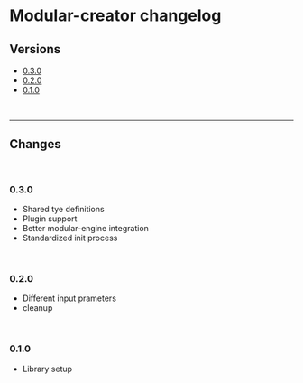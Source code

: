 # Modular-creator changelog

## Versions

- [0.3.0](#030)
- [0.2.0](#020)
- [0.1.0](#010)

<br>

---

## Changes

<br>

### 0.3.0

- Shared tye definitions
- Plugin support
- Better modular-engine integration
- Standardized init process

<br>

### 0.2.0

- Different input prameters
- cleanup

<br>

### 0.1.0

- Library setup
